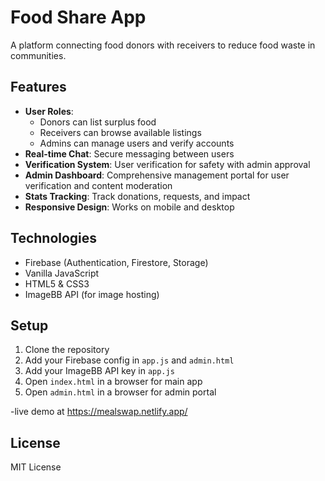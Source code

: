 # Food Share App

A platform connecting food donors with receivers to reduce food waste in communities.

## Features

- **User Roles**: 
  - Donors can list surplus food
  - Receivers can browse available listings
  - Admins can manage users and verify accounts
- **Real-time Chat**: Secure messaging between users
- **Verification System**: User verification for safety with admin approval
- **Admin Dashboard**: Comprehensive management portal for user verification and content moderation
- **Stats Tracking**: Track donations, requests, and impact
- **Responsive Design**: Works on mobile and desktop

## Technologies

- Firebase (Authentication, Firestore, Storage)
- Vanilla JavaScript
- HTML5 & CSS3
- ImageBB API (for image hosting)

## Setup

1. Clone the repository
2. Add your Firebase config in `app.js` and `admin.html`
3. Add your ImageBB API key in `app.js`
4. Open `index.html` in a browser for main app
5. Open `admin.html` in a browser for admin portal

-live demo at https://mealswap.netlify.app/

## License

MIT License
